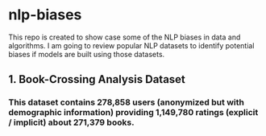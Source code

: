 # nlp-biases
This repo is created to show case some of the NLP biases in data and algorithms. 
I am going to review popular NLP datasets to identify potential biases if models are built using those datasets. 

## 1. Book-Crossing Analysis Dataset

### This dataset contains 278,858 users (anonymized but with demographic information) providing 1,149,780 ratings (explicit / implicit) about 271,379 books.


